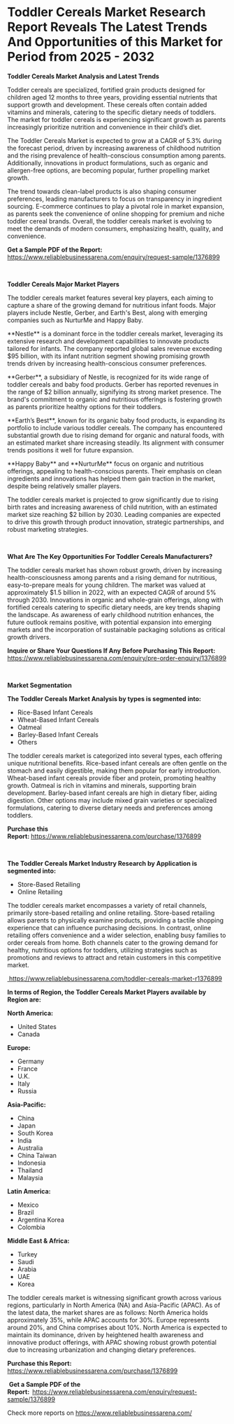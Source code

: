 <p><h1>Toddler Cereals Market Research Report Reveals The Latest Trends And Opportunities of this Market for Period from 2025 - 2032</h1></p><p><strong>Toddler Cereals Market Analysis and Latest Trends</strong></p>
<p><p>Toddler cereals are specialized, fortified grain products designed for children aged 12 months to three years, providing essential nutrients that support growth and development. These cereals often contain added vitamins and minerals, catering to the specific dietary needs of toddlers. The market for toddler cereals is experiencing significant growth as parents increasingly prioritize nutrition and convenience in their child’s diet.</p><p>The Toddler Cereals Market is expected to grow at a CAGR of 5.3% during the forecast period, driven by increasing awareness of childhood nutrition and the rising prevalence of health-conscious consumption among parents. Additionally, innovations in product formulations, such as organic and allergen-free options, are becoming popular, further propelling market growth. </p><p>The trend towards clean-label products is also shaping consumer preferences, leading manufacturers to focus on transparency in ingredient sourcing. E-commerce continues to play a pivotal role in market expansion, as parents seek the convenience of online shopping for premium and niche toddler cereal brands. Overall, the toddler cereals market is evolving to meet the demands of modern consumers, emphasizing health, quality, and convenience.</p></p>
<p><strong>Get a Sample PDF of the Report:&nbsp;</strong> <a href="https://www.reliablebusinessarena.com/enquiry/request-sample/1376899?utm_campaign=1995&utm_medium=2&utm_source=Github&utm_content=ia&utm_term=13012025&utm_id=toddler-cereals">https://www.reliablebusinessarena.com/enquiry/request-sample/1376899</a></p>
<p>&nbsp;</p>
<p><strong>Toddler Cereals Major Market Players</strong></p>
<p><p>The toddler cereals market features several key players, each aiming to capture a share of the growing demand for nutritious infant foods. Major players include Nestle, Gerber, and Earth's Best, along with emerging companies such as NurturMe and Happy Baby.</p><p>**Nestle** is a dominant force in the toddler cereals market, leveraging its extensive research and development capabilities to innovate products tailored for infants. The company reported global sales revenue exceeding $95 billion, with its infant nutrition segment showing promising growth trends driven by increasing health-conscious consumer preferences.</p><p>**Gerber**, a subsidiary of Nestle, is recognized for its wide range of toddler cereals and baby food products. Gerber has reported revenues in the range of $2 billion annually, signifying its strong market presence. The brand's commitment to organic and nutritious offerings is fostering growth as parents prioritize healthy options for their toddlers.</p><p>**Earth’s Best**, known for its organic baby food products, is expanding its portfolio to include various toddler cereals. The company has encountered substantial growth due to rising demand for organic and natural foods, with an estimated market share increasing steadily. Its alignment with consumer trends positions it well for future expansion.</p><p>**Happy Baby** and **NurturMe** focus on organic and nutritious offerings, appealing to health-conscious parents. Their emphasis on clean ingredients and innovations has helped them gain traction in the market, despite being relatively smaller players.</p><p>The toddler cereals market is projected to grow significantly due to rising birth rates and increasing awareness of child nutrition, with an estimated market size reaching $2 billion by 2030. Leading companies are expected to drive this growth through product innovation, strategic partnerships, and robust marketing strategies.</p></p>
<p>&nbsp;</p>
<p><strong>What Are The Key Opportunities For Toddler Cereals Manufacturers?</strong></p>
<p><p>The toddler cereals market has shown robust growth, driven by increasing health-consciousness among parents and a rising demand for nutritious, easy-to-prepare meals for young children. The market was valued at approximately $1.5 billion in 2022, with an expected CAGR of around 5% through 2030. Innovations in organic and whole-grain offerings, along with fortified cereals catering to specific dietary needs, are key trends shaping the landscape. As awareness of early childhood nutrition enhances, the future outlook remains positive, with potential expansion into emerging markets and the incorporation of sustainable packaging solutions as critical growth drivers.</p></p>
<p><strong>Inquire or Share Your Questions If Any Before Purchasing This Report:</strong> <a href="https://www.reliablebusinessarena.com/enquiry/pre-order-enquiry/1376899?utm_campaign=1995&utm_medium=2&utm_source=Github&utm_content=ia&utm_term=13012025&utm_id=toddler-cereals">https://www.reliablebusinessarena.com/enquiry/pre-order-enquiry/1376899</a></p>
<p>&nbsp;</p>
<p><strong>Market Segmentation</strong></p>
<p><strong>The Toddler Cereals Market Analysis by types is segmented into:</strong></p>
<p><ul><li>Rice-Based Infant Cereals</li><li>Wheat-Based Infant Cereals</li><li>Oatmeal</li><li>Barley-Based Infant Cereals</li><li>Others</li></ul></p>
<p><p>The toddler cereals market is categorized into several types, each offering unique nutritional benefits. Rice-based infant cereals are often gentle on the stomach and easily digestible, making them popular for early introduction. Wheat-based infant cereals provide fiber and protein, promoting healthy growth. Oatmeal is rich in vitamins and minerals, supporting brain development. Barley-based infant cereals are high in dietary fiber, aiding digestion. Other options may include mixed grain varieties or specialized formulations, catering to diverse dietary needs and preferences among toddlers.</p></p>
<p><strong>Purchase this Report:&nbsp;</strong><a href="https://www.reliablebusinessarena.com/purchase/1376899?utm_campaign=1995&utm_medium=2&utm_source=Github&utm_content=ia&utm_term=13012025&utm_id=toddler-cereals">https://www.reliablebusinessarena.com/purchase/1376899</a></p>
<p>&nbsp;</p>
<p><strong>The Toddler Cereals Market Industry Research by Application is segmented into:</strong></p>
<p><ul><li>Store-Based Retailing</li><li>Online Retailing</li></ul></p>
<p><p>The toddler cereals market encompasses a variety of retail channels, primarily store-based retailing and online retailing. Store-based retailing allows parents to physically examine products, providing a tactile shopping experience that can influence purchasing decisions. In contrast, online retailing offers convenience and a wider selection, enabling busy families to order cereals from home. Both channels cater to the growing demand for healthy, nutritious options for toddlers, utilizing strategies such as promotions and reviews to attract and retain customers in this competitive market.</p></p>
<p><a href="https://www.reliablebusinessarena.com/toddler-cereals-market-r1376899?utm_campaign=1995&utm_medium=2&utm_source=Github&utm_content=ia&utm_term=13012025&utm_id=toddler-cereals">&nbsp;https://www.reliablebusinessarena.com/toddler-cereals-market-r1376899</a></p>
<p><strong>In terms of Region, the Toddler Cereals Market Players available by Region are:</strong></p>
<p>
    <p> <strong> North America: </strong>
        <ul>
            <li>United States</li>
            <li>Canada</li>
        </ul>
        </p> 
    <p> <strong> Europe: </strong>
        <ul>
            <li>Germany</li>
            <li>France</li>
            <li>U.K.</li>
            <li>Italy</li>
            <li>Russia</li>
        </ul>
        </p> 
    <p> <strong> Asia-Pacific: </strong>
        <ul>
            <li>China</li>
            <li>Japan</li>
            <li>South Korea</li>
            <li>India</li>
            <li>Australia</li>
            <li>China Taiwan</li>
            <li>Indonesia</li>
            <li>Thailand</li>
            <li>Malaysia</li>
        </ul>
        </p> 
    <p> <strong> Latin America: </strong>
        <ul>
            <li>Mexico</li>
            <li>Brazil</li>
            <li>Argentina Korea</li>
            <li>Colombia</li>
        </ul>
        </p> 
    <p> <strong> Middle East & Africa: </strong>
        <ul>
            <li>Turkey</li>
            <li>Saudi</li>
            <li>Arabia</li>
            <li>UAE</li>
            <li>Korea</li>
        </ul>
    </p>
    </p>
<p><p>The toddler cereals market is witnessing significant growth across various regions, particularly in North America (NA) and Asia-Pacific (APAC). As of the latest data, the market shares are as follows: North America holds approximately 35%, while APAC accounts for 30%. Europe represents around 20%, and China comprises about 10%. North America is expected to maintain its dominance, driven by heightened health awareness and innovative product offerings, with APAC showing robust growth potential due to increasing urbanization and changing dietary preferences.</p></p>
<p><strong>Purchase this Report: </strong><a href="https://www.reliablebusinessarena.com/purchase/1376899?utm_campaign=1995&utm_medium=2&utm_source=Github&utm_content=ia&utm_term=13012025&utm_id=toddler-cereals">https://www.reliablebusinessarena.com/purchase/1376899</a></p>
<p>&nbsp;<strong>Get a Sample PDF of the Report:&nbsp;&nbsp;</strong><a href="https://www.reliablebusinessarena.com/enquiry/request-sample/1376899?utm_campaign=1995&utm_medium=2&utm_source=Github&utm_content=ia&utm_term=13012025&utm_id=toddler-cereals">https://www.reliablebusinessarena.com/enquiry/request-sample/1376899</a></p>
<p><strong></strong></p>
<p>Check more reports on <a href="https://www.reliablebusinessarena.com/?utm_campaign=1995&utm_medium=2&utm_source=Github&utm_content=ia&utm_term=13012025&utm_id=toddler-cereals">https://www.reliablebusinessarena.com/</a></p>